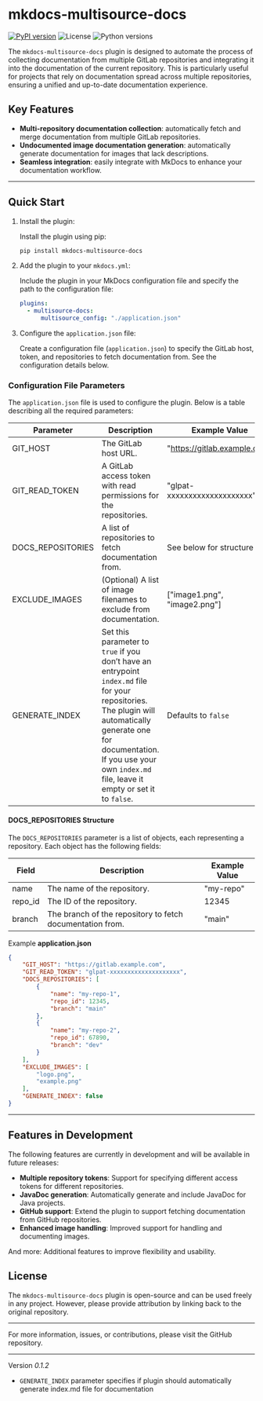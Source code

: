 # mkdocs-multisource-docs

[![PyPI version](https://img.shields.io/pypi/v/mkdocs-multisource-docs)](https://pypi.org/project/mkdocs-multisource-docs/)
![License](https://img.shields.io/pypi/l/mkdocs-multisource-docs)
![Python versions](https://img.shields.io/pypi/pyversions/mkdocs-multisource-docs)

The `mkdocs-multisource-docs` plugin is designed to automate the process of collecting documentation from multiple GitLab repositories and integrating it into the documentation of the current repository. This is particularly useful for projects that rely on documentation spread across multiple repositories, ensuring a unified and up-to-date documentation experience.

## Key Features

- **Multi-repository documentation collection**: automatically fetch and merge documentation from multiple GitLab repositories.
- **Undocumented image documentation generation**: automatically generate documentation for images that lack descriptions.
- **Seamless integration**: easily integrate with MkDocs to enhance your documentation workflow.

---

## Quick Start

1. Install the plugin:

   Install the plugin using pip:

    ```bash
    pip install mkdocs-multisource-docs
    ```

2. Add the plugin to your `mkdocs.yml`:

   Include the plugin in your MkDocs configuration file and specify the path to the configuration file:

    ```yaml
    plugins:
      - multisource-docs:
          multisource_config: "./application.json"
    ```

3. Configure the `application.json` file:

   Create a configuration file (`application.json`) to specify the GitLab host, token, and repositories to fetch documentation from. See the configuration details below.

### Configuration File Parameters

The `application.json` file is used to configure the plugin. Below is a table describing all the required parameters:

| Parameter         | Description                                                         | Example Value                |
|-------------------|---------------------------------------------------------------------|------------------------------|
| GIT_HOST          | The GitLab host URL.                                                | "https://gitlab.example.com" |
| GIT_READ_TOKEN    | A GitLab access token with read permissions for the repositories.   | "glpat-xxxxxxxxxxxxxxxxxxxx" |
| DOCS_REPOSITORIES | A list of repositories to fetch documentation from.                 | See below for structure      |
| EXCLUDE_IMAGES    | (Optional) A list of image filenames to exclude from documentation. | ["image1.png", "image2.png"] |
| GENERATE_INDEX    | Set this parameter to `true` if you don’t have an entrypoint `index.md` file for your repositories. The plugin will automatically generate one for documentation. If you use your own `index.md` file, leave it empty or set it to `false`. | Defaults to `false` |

#### DOCS_REPOSITORIES Structure

The `DOCS_REPOSITORIES` parameter is a list of objects, each representing a repository. Each object has the following fields:

| Field   | Description                                               | Example Value |
|---------|-----------------------------------------------------------|---------------|
| name    | The name of the repository.                               | "my-repo"     |
| repo_id | The ID of the repository.                                 | 12345         |
| branch  | The branch of the repository to fetch documentation from. | "main"        |

Example **application.json**

```json
{
    "GIT_HOST": "https://gitlab.example.com",
    "GIT_READ_TOKEN": "glpat-xxxxxxxxxxxxxxxxxxxx",
    "DOCS_REPOSITORIES": [
        {
            "name": "my-repo-1",
            "repo_id": 12345,
            "branch": "main"
        },
        {
            "name": "my-repo-2",
            "repo_id": 67890,
            "branch": "dev"
        }
    ],
    "EXCLUDE_IMAGES": [
        "logo.png",
        "example.png"
    ],
    "GENERATE_INDEX": false
}
```

---

## Features in Development

The following features are currently in development and will be available in future releases:

- **Multiple repository tokens**: Support for specifying different access tokens for different repositories.
- **JavaDoc generation**: Automatically generate and include JavaDoc for Java projects.
- **GitHub support**: Extend the plugin to support fetching documentation from GitHub repositories.
- **Enhanced image handling**: Improved support for handling and documenting images.

And more: Additional features to improve flexibility and usability.

## License

The `mkdocs-multisource-docs` plugin is open-source and can be used freely in any project. However, please provide attribution by linking back to the original repository.

---

For more information, issues, or contributions, please visit the GitHub repository.

---

Version *0.1.2*

- `GENERATE_INDEX` parameter specifies if plugin should automatically generate index.md file for documentation
